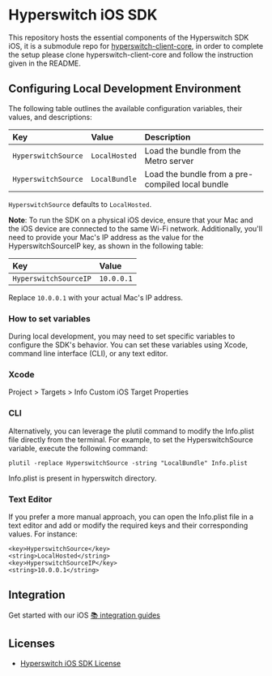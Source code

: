 # Hyperswitch iOS SDK

This repository hosts the essential components of the Hyperswitch SDK iOS, it is a submodule repo for [hyperswitch-client-core](https://github.com/juspay/hyperswitch-client-core), in order to complete the setup please clone hyperswitch-client-core and follow the instruction given in the README.

## Configuring Local Development Environment

The following table outlines the available configuration variables, their values, and descriptions:

| Key                 | Value         | Description                                      |
| :------------------ | :------------ | :----------------------------------------------- |
| `HyperswitchSource` | `LocalHosted` | Load the bundle from the Metro server            |
| `HyperswitchSource` | `LocalBundle` | Load the bundle from a pre-compiled local bundle |

`HyperswitchSource` defaults to `LocalHosted`.

**Note**: To run the SDK on a physical iOS device, ensure that your Mac and the iOS device are connected to the same Wi-Fi network. Additionally, you'll need to provide your Mac's IP address as the value for the HyperswitchSourceIP key, as shown in the following table:

| Key                   | Value      |
| :-------------------- | :--------- |
| `HyperswitchSourceIP` | `10.0.0.1` |

Replace `10.0.0.1` with your actual Mac's IP address.

### How to set variables

During local development, you may need to set specific variables to configure the SDK's behavior. You can set these variables using Xcode, command line interface (CLI), or any text editor.

### Xcode

Project > Targets > Info
Custom iOS Target Properties

### CLI

Alternatively, you can leverage the plutil command to modify the Info.plist file directly from the terminal. For example, to set the HyperswitchSource variable, execute the following command:

```shell
plutil -replace HyperswitchSource -string "LocalBundle" Info.plist
```

Info.plist is present in hyperswitch directory.

### Text Editor

If you prefer a more manual approach, you can open the Info.plist file in a text editor and add or modify the required keys and their corresponding values. For instance:

```
<key>HyperswitchSource</key>
<string>LocalHosted</string>
<key>HyperswitchSourceIP</key>
<string>10.0.0.1</string>
```

## Integration

Get started with our iOS [📚 integration guides](https://docs.hyperswitch.io/hyperswitch-cloud/integration-guide/ios)

## Licenses

- [Hyperswitch iOS SDK License](LICENSE)
